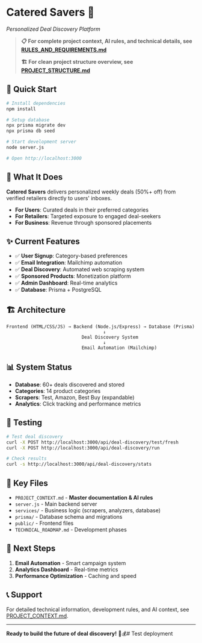 # Catered Savers 🎯
*Personalized Deal Discovery Platform*

> **📋 For complete project context, AI rules, and technical details, see [RULES_AND_REQUIREMENTS.md](./RULES_AND_REQUIREMENTS.md)**
> 
> **🏗️ For clean project structure overview, see [PROJECT_STRUCTURE.md](./PROJECT_STRUCTURE.md)**

## 🚀 Quick Start

```bash
# Install dependencies
npm install

# Setup database
npx prisma migrate dev
npx prisma db seed

# Start development server
node server.js

# Open http://localhost:3000
```

## 🎯 What It Does

**Catered Savers** delivers personalized weekly deals (50%+ off) from verified retailers directly to users' inboxes.

- **For Users**: Curated deals in their preferred categories
- **For Retailers**: Targeted exposure to engaged deal-seekers  
- **For Business**: Revenue through sponsored placements

## ✨ Current Features

- ✅ **User Signup**: Category-based preferences
- ✅ **Email Integration**: Mailchimp automation
- ✅ **Deal Discovery**: Automated web scraping system
- ✅ **Sponsored Products**: Monetization platform
- ✅ **Admin Dashboard**: Real-time analytics
- ✅ **Database**: Prisma + PostgreSQL

## 🏗️ Architecture

```
Frontend (HTML/CSS/JS) → Backend (Node.js/Express) → Database (Prisma)
                                    ↓
                            Deal Discovery System
                                    ↓
                            Email Automation (Mailchimp)
```

## 📊 System Status

- **Database**: 60+ deals discovered and stored
- **Categories**: 14 product categories
- **Scrapers**: Test, Amazon, Best Buy (expandable)
- **Analytics**: Click tracking and performance metrics

## 🧪 Testing

```bash
# Test deal discovery
curl -X POST http://localhost:3000/api/deal-discovery/test/fresh
curl -X POST http://localhost:3000/api/deal-discovery/run

# Check results
curl -s http://localhost:3000/api/deal-discovery/stats
```

## 📁 Key Files

- `PROJECT_CONTEXT.md` - **Master documentation & AI rules**
- `server.js` - Main backend server
- `services/` - Business logic (scrapers, analyzers, database)
- `prisma/` - Database schema and migrations
- `public/` - Frontend files
- `TECHNICAL_ROADMAP.md` - Development phases

## 🎯 Next Steps

1. **Email Automation** - Smart campaign system
2. **Analytics Dashboard** - Real-time metrics
3. **Performance Optimization** - Caching and speed

## 📞 Support

For detailed technical information, development rules, and AI context, see [PROJECT_CONTEXT.md](./PROJECT_CONTEXT.md).

---

**Ready to build the future of deal discovery!** 🚀💰# Test deployment
